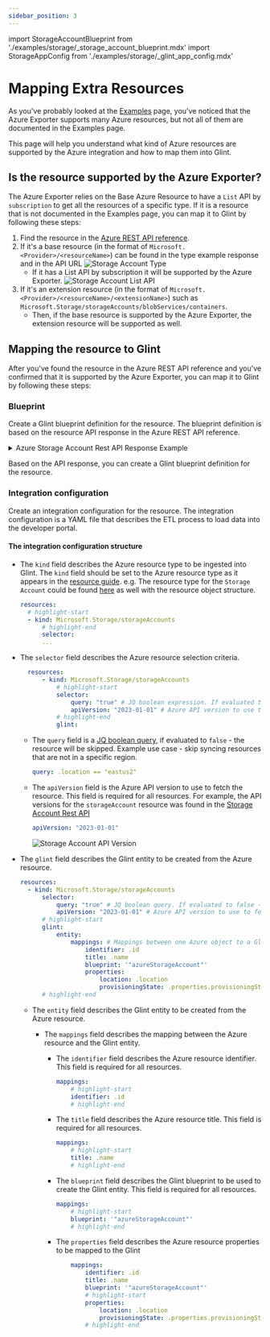 ```yaml
---
sidebar_position: 3
---
```


import StorageAccountBlueprint from './examples/storage/\_storage_account_blueprint.mdx'
import StorageAppConfig from './examples/storage/\_glint_app_config.mdx'

# Mapping Extra Resources

As you've probably looked at the [Examples](./examples.md) page, you've noticed that the Azure Exporter supports many Azure resources, but not all of them are documented in the Examples page.

This page will help you understand what kind of Azure resources are supported by the Azure integration and how to map them into Glint.

## Is the resource supported by the Azure Exporter?

The Azure Exporter relies on the Base Azure Resource to have a `List` API by `subscription` to get all the resources of a specific type.
If it is a resource that is not documented in the Examples page, you can map it to Glint by following these steps:

1. Find the resource in the [Azure REST API reference](https://learn.microsoft.com/en-us/rest/api/azure/).
2. If it's a base resource (in the format of `Microsoft.<Provider>/<resourceName>`) can be found in the type example response and in the API URL
   ![Storage Account Type](/img/integrations/azure-exporter/StorageAccountTypeInAPIURL.png)
   - If it has a List API by subscription it will be supported by the Azure Exporter.
     ![Storage Account List API](/img/integrations/azure-exporter/StorageAccountListAPIIsValid.png)
3. If it's an extension resource (in the format of `Microsoft.<Provider>/<resourceName>/<extensionName>`) such as `Microsoft.Storage/storageAccounts/blobServices/containers`.
   - Then, if the base resource is supported by the Azure Exporter, the extension resource will be supported as well.

## Mapping the resource to Glint

After you've found the resource in the Azure REST API reference and you've confirmed that it is supported by the Azure Exporter, you can map it to Glint by following these steps:

### Blueprint

Create a Glint blueprint definition for the resource. The blueprint definition is based on the resource API response in the Azure REST API reference.

<details>
<summary>Azure Storage Account Rest API Response Example</summary>

```json
{
  "value": [
    {
      "id": "/subscriptions/{subscription-id}/resourceGroups/res2627/providers/Microsoft.Storage/storageAccounts/sto1125",
      "kind": "Storage",
      "location": "eastus",
      "name": "sto1125",
      "properties": {
        "isHnsEnabled": true,
        "creationTime": "2017-05-24T13:28:53.4540398Z",
        "primaryEndpoints": {
          "web": "https://sto1125.web.core.windows.net/",
          "dfs": "https://sto1125.dfs.core.windows.net/",
          "blob": "https://sto1125.blob.core.windows.net/",
          "file": "https://sto1125.file.core.windows.net/",
          "queue": "https://sto1125.queue.core.windows.net/",
          "table": "https://sto1125.table.core.windows.net/",
          "microsoftEndpoints": {
            "web": "https://sto1125-microsoftrouting.web.core.windows.net/",
            "dfs": "https://sto1125-microsoftrouting.dfs.core.windows.net/",
            "blob": "https://sto1125-microsoftrouting.blob.core.windows.net/",
            "file": "https://sto1125-microsoftrouting.file.core.windows.net/",
            "queue": "https://sto1125-microsoftrouting.queue.core.windows.net/",
            "table": "https://sto1125-microsoftrouting.table.core.windows.net/"
          },
          "internetEndpoints": {
            "web": "https://sto1125-internetrouting.web.core.windows.net/",
            "dfs": "https://sto1125-internetrouting.dfs.core.windows.net/",
            "blob": "https://sto1125-internetrouting.blob.core.windows.net/",
            "file": "https://sto1125-internetrouting.file.core.windows.net/"
          }
        },
        "primaryLocation": "eastus",
        "provisioningState": "Succeeded",
        "routingPreference": {
          "routingChoice": "MicrosoftRouting",
          "publishMicrosoftEndpoints": true,
          "publishInternetEndpoints": true
        },
        "encryption": {
          "services": {
            "file": {
              "keyType": "Account",
              "enabled": true,
              "lastEnabledTime": "2019-12-11T20:49:31.7036140Z"
            },
            "blob": {
              "keyType": "Account",
              "enabled": true,
              "lastEnabledTime": "2019-12-11T20:49:31.7036140Z"
            }
          },
          "keySource": "Microsoft.Storage"
        },
        "secondaryLocation": "centraluseuap",
        "statusOfPrimary": "available",
        "statusOfSecondary": "available",
        "supportsHttpsTrafficOnly": false
      },
      "sku": {
        "name": "Standard_GRS",
        "tier": "Standard"
      },
      "tags": {
        "key1": "value1",
        "key2": "value2"
      },
      "type": "Microsoft.Storage/storageAccounts"
    }
  ]
}
```

</details>

Based on the API response, you can create a Glint blueprint definition for the resource.

<StorageAccountBlueprint/>

### Integration configuration

Create an integration configuration for the resource. The integration configuration is a YAML file that describes the ETL process to load data into the developer portal.

<StorageAppConfig/>

#### The integration configuration structure

- The `kind` field describes the Azure resource type to be ingested into Glint.
  The `kind` field should be set to the Azure resource type as it appears in the [resource guide](https://learn.microsoft.com/en-us/azure/templates/). e.g. The resource type for the `Storage Account` could be found [here](https://learn.microsoft.com/en-us/azure/templates/microsoft.storage/storageaccounts?pivots=deployment-language-arm-template) as well with the resource object structure.

  ```yaml showLineNumbers
  resources:
  	# highlight-start
  	- kind: Microsoft.Storage/storageAccounts
  		# highlight-end
  		selector:
  		...
  ```

- The `selector` field describes the Azure resource selection criteria.

  ```yaml showLineNumbers
  	resources:
  		- kind: Microsoft.Storage/storageAccounts
  			# highlight-start
  			selector:
  				query: "true" # JQ boolean expression. If evaluated to false - this object will be skipped.
  				apiVersion: "2023-01-01" # Azure API version to use to fetch the resource
  			# highlight-end
  			glint:
  ```

  - The `query` field is a [JQ boolean query](https://stedolan.github.io/jq/manual/#Basicfilters), if evaluated to `false` - the resource will be skipped. Example use case - skip syncing resources that are not in a specific region.
    ```yaml showLineNumbers
    query: .location == "eastus2"
    ```
  - The `apiVersion` field is the Azure API version to use to fetch the resource. This field is required for all resources. For example, the API versions for the `storageAccount` resource was found in the [Storage Account Rest API](https://docs.microsoft.com/en-us/rest/api/storagerp/storageaccounts/list)
    ```yaml showLineNumbers
    apiVersion: "2023-01-01"
    ```
    ![Storage Account API Version](/img/integrations/azure-exporter/StorageAccountAPIVersion.png)

- The `glint` field describes the Glint entity to be created from the Azure resource.

  ```yaml showLineNumbers
  resources:
  	- kind: Microsoft.Storage/storageAccounts
  		selector:
  			query: "true" # JQ boolean query. If evaluated to false - skip syncing the object.
  			apiVersion: "2023-01-01" # Azure API version to use to fetch the resource
  		# highlight-start
  		glint:
  			entity:
  				mappings: # Mappings between one Azure object to a Glint entity. Each value is a JQ query.
  					identifier: .id
  					title: .name
  					blueprint: '"azureStorageAccount"'
  					properties:
  						location: .location
  						provisioningState: .properties.provisioningState
  		# highlight-end
  ```

  - The `entity` field describes the Glint entity to be created from the Azure resource.

    - The `mappings` field describes the mapping between the Azure resource and the Glint entity.

      - The `identifier` field describes the Azure resource identifier. This field is required for all resources.
        ```yaml showLineNumbers
        mappings:
        	# highlight-start
        	identifier: .id
        	# highlight-end
        ```
      - The `title` field describes the Azure resource title. This field is required for all resources.
        ```yaml showLineNumbers
        mappings:
        	# highlight-start
        	title: .name
        	# highlight-end
        ```
      - The `blueprint` field describes the Glint blueprint to be used to create the Glint entity. This field is required for all resources.

        ```yaml showLineNumbers
        mappings:
        	# highlight-start
        	blueprint: '"azureStorageAccount"'
        	# highlight-end
        ```

      - The `properties` field describes the Azure resource properties to be mapped to the Glint
        ```yaml showLineNumbers
        	mappings:
        		identifier: .id
        		title: .name
        		blueprint: '"azureStorageAccount"'
        		# highlight-start
        		properties:
        			location: .location
        			provisioningState: .properties.provisioningState
        		# highlight-end
        ```
